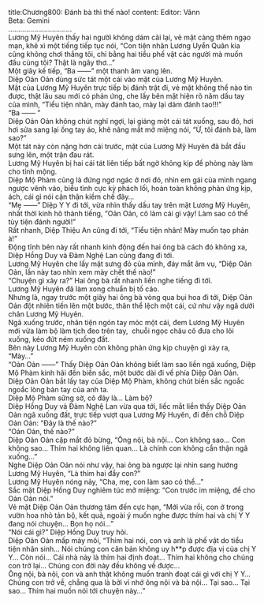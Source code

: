 title:Chương800: Đánh bà thì thế nào!
content:
Editor: Vânn<br>Beta: Gemini<br>…………………………..<br>Lương Mỹ Huyên thấy hai người không dám cãi lại, vẻ mặt càng thêm ngạo mạn, khẽ xì một tiếng tiếp tục nói, “Con tiện nhân Lương Uyển Quân kia cũng không chơi thắng tôi, chỉ bằng hai tiểu phế vật các người mà muốn đấu cùng tôi? Thật là ngây thơ…”<br>Một giây kế tiếp, “Ba ——” một thanh âm vang lên.<br>Diệp Oản Oản dùng sức tát một cái vào mặt của Lương Mỹ Huyên.<br>Mặt của Lương Mỹ Huyên trực tiếp bị đánh trật đi, vẻ mặt không thể nào tin được, thật lâu sau mới có phản ứng, che lấy bên mặt hiện rõ năm dấu tay của mình, “Tiểu tiện nhân, mày đánh tao, mày lại dám đánh tao!!!”<br>“Ba —— ”<br>Diệp Oản Oản không chút nghĩ ngợi, lại giáng một cái tát xuống, sau đó, hơi hơi sửa sang lại ống tay áo, khẽ nâng mắt mở miệng nói, “Ừ, tôi đánh bà, làm sao?”<br>Một tát này còn nặng hơn cái trước, mặt của Lương Mỹ Huyên đã bắt đầu sưng lên, một trận đau rát.<br>Lương Mỹ Huyên bị hai cái tát liên tiếp bất ngờ không kịp đề phòng này làm cho tỉnh mộng.<br>Diệp Mộ Phàm cũng là đứng ngơ ngác ở nơi đó, nhìn em gái của mình ngang ngược vênh váo, biểu tình cực kỳ phách lối, hoàn toàn không phản ứng kịp, ách, cái gì nói cận thận kiềm chế đây…<br>“Mẹ ——” Diệp Y Y đi tới, vừa nhìn thấy dấu tay trên mặt Lương Mỹ Huyên, nhất thời kinh hô thành tiếng, “Oản Oản, cô làm cái gì vậy! Làm sao có thể tùy tiện đánh người!”<br>Rất nhanh, Diệp Thiệu An cũng đi tới, “Tiểu tiện nhân! Mày muốn tạo phản à!”<br>Động tĩnh bên này rất nhanh kinh động đến hai ông bà cách đó không xa, Diệp Hồng Duy và Đàm Nghệ Lan cũng đang đi tới.<br>Lương Mỹ Huyên che lấy mặt sưng đỏ của mình, đáy mắt âm vụ, “Diệp Oản Oản, lần này tao nhìn xem mày chết thế nào!”<br>“Chuyện gì xảy ra?” Hai ông bà rất nhanh liền nghe tiếng đi tới.<br>Lương Mỹ Huyên đã làm xong chuẩn bị tố cáo.<br>Nhưng là, ngay trước một giây hai ông bà vòng qua bụi hoa đi tới, Diệp Oản Oản đột nhiên tiến lên một bước, thân thể lệch một cái, cứ như vậy ngã dưới chân Lương Mỹ Huyên.<br>Ngã xuống trước, nhân tiện ngón tay móc một cái, đem Lương Mỹ Huyên mới vừa làm bộ làm tịch đeo trên tay,  chuỗi ngọc châu cô đưa cho lôi xuống, kéo đứt ném xuống đất.<br>Bên này Lương Mỹ Huyên còn không phản ứng kịp chuyện gì xảy ra, “Mày…”<br>“Oản Oản ——” Thấy Diệp Oản Oản không biết làm sao liền ngã xuống, Diệp Mộ Phàm kinh hãi đến biến sắc, một bước dài đi về phía Diệp Oản Oản.<br>Diệp Oản Oản bắt lấy tay của Diệp Mộ Phàm, không chút biến sắc ngoắc ngoắc lòng bàn tay của anh ta.<br>Diệp Mộ Phàm sững sờ, cô đây là… Làm bộ?<br>Diệp Hồng Duy và Đàm Nghệ Lan vừa qua tới, liếc mắt liền thấy Diệp Oản Oản ngã xuống đất, trực tiếp vượt qua Lương Mỹ Huyên, đi đến chỗ Diệp Oản Oản: “Đây là thế nào?”<br>“Oản Oản, thế nào?”<br>Diệp Oản Oản cặp mắt đỏ bừng, “Ông nội, bà nội… Con không sao… Con không sao… Thím hai không liên quan… Là chính con không cẩn thận ngã xuống…”<br>Nghe Diệp Oản Oản nói như vậy, hai ông bà ngược lại nhìn sang hướng Lương Mỹ Huyên, “Là thím hai đẩy con?”<br>Lương Mỹ Huyên nóng nảy, “Cha, mẹ, con làm sao có thể…”<br>Sắc mặt Diệp Hồng Duy nghiêm túc mở miệng: “Con trước im miệng, để cho Oản Oản nói.”<br>Vẻ mặt Diệp Oản Oản thương tâm đến cực hạn, “Mới vừa rồi, con ở trong vườn hoa nhỏ tản bộ, kết quả, ngoài ý muốn nghe được thím hai và chị Y Y đang nói chuyện… Bọn họ nói…”<br>“Nói cái gì?” Diệp Hồng Duy truy hỏi.<br>Diệp Oản Oản mấp máy môi, “Thím hai nói, con và anh là phế vật do tiểu tiện nhân sinh… Nói chúng con căn bản không uy h**p được địa vị của chị Y Y… Còn nói… Cái nhà này là thím hai định đoạt… Thím hai không cho chúng con trở lại… Chúng con đời này đều không về được…<br>Ông nội, bà nội, con và anh thật không muốn tranh đoạt cái gì với chị Y Y… Chúng con trở về, chẳng qua là bởi vì nhớ ông nội và bà nội… Tại sao… Tại sao… Thím hai muốn nói tới chuyện này…”